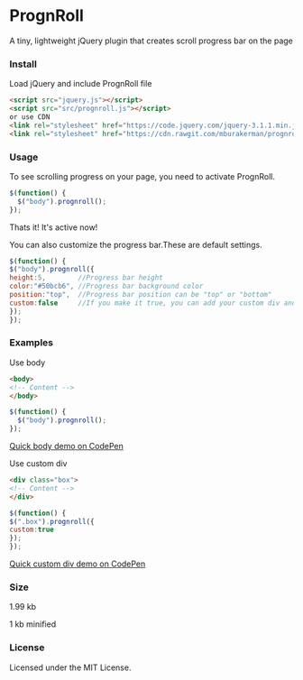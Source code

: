 # PrognRoll

A tiny, lightweight jQuery plugin that creates scroll progress bar on the page

### Install

Load jQuery and include PrognRoll file
```html
<script src="jquery.js"></script>
<script src="src/prognroll.js"></script>
or use CDN
<link rel="stylesheet" href="https://code.jquery.com/jquery-3.1.1.min.js">
<link rel="stylesheet" href="https://cdn.rawgit.com/mburakerman/prognroll/master/src/prognroll.js">
```

### Usage

To see scrolling progress on your page, you need to activate PrognRoll.

```js
$(function() {
  $("body").prognroll();
});
```
Thats it! It's active now!

You can also customize the progress bar.These are default settings.

```js
$(function() {
$("body").prognroll({
height:5,        //Progress bar height
color:"#50bcb6", //Progress bar background color
position:"top",  //Progress bar position can be "top" or "bottom"
custom:false     //If you make it true, you can add your custom div and see it's scroll progress on the page	
});
});
```

### Examples

Use body

```html
<body>
<!-- Content -->
</body>
```
```js
$(function() {
  $("body").prognroll();
});
```
[Quick body demo on CodePen](http://codepen.io/anon/pen/GjzArK)

Use custom div
```html
<div class="box">
<!-- Content -->
</div>
```

```js
$(function() {
$(".box").prognroll({
custom:true
});
});
```
[Quick custom div demo on CodePen](http://codepen.io/anon/pen/WGPoxm)

### Size

1.99 kb

1 kb minified

### License

Licensed under the MIT License.



